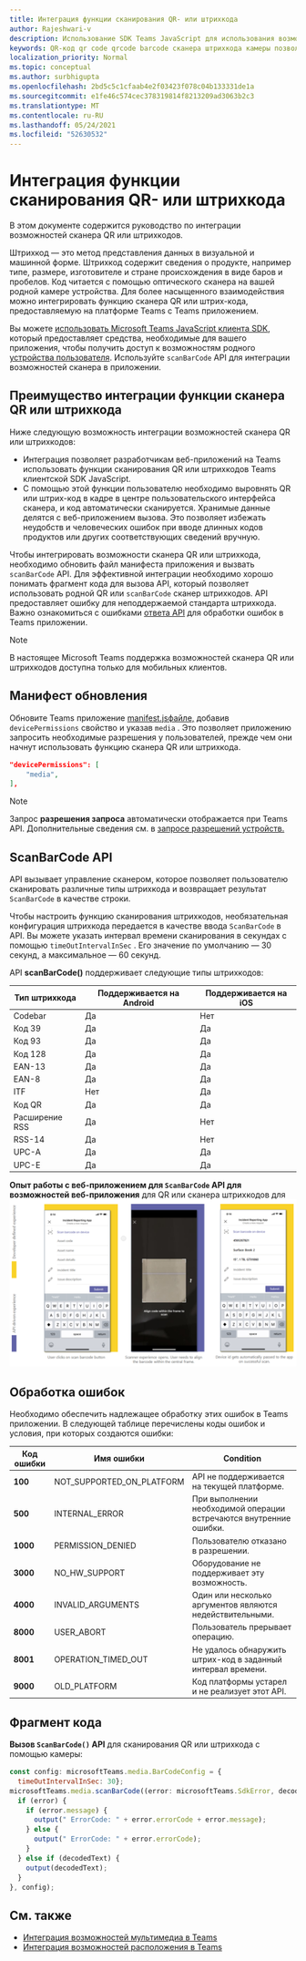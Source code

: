 ```yaml
---
title: Интеграция функции сканирования QR- или штрихкода
author: Rajeshwari-v
description: Использование SDK Teams JavaScript для использования возможностей сканера QR или штрихкодов
keywords: QR-код qr code qrcode barcode сканера штрихкода камеры позволяет родных разрешений устройства
localization_priority: Normal
ms.topic: conceptual
ms.author: surbhigupta
ms.openlocfilehash: 2bd5c5c1cfaab4e2f03423f078c04b133331de1a
ms.sourcegitcommit: e1fe46c574cec378319814f8213209ad3063b2c3
ms.translationtype: MT
ms.contentlocale: ru-RU
ms.lasthandoff: 05/24/2021
ms.locfileid: "52630532"
---
```

# <a name="integrate-qr-or-barcode-scanner-capability"></a>Интеграция функции сканирования QR- или штрихкода 

В этом документе содержится руководство по интеграции возможностей сканера QR или штрихкодов. 

Штрихкод — это метод представления данных в визуальной и машинной форме. Штрихкод содержит сведения о продукте, например типе, размере, изготовителе и стране происхождения в виде баров и пробелов. Код читается с помощью оптического сканера на вашей родной камере устройства. Для более насыщенного взаимодействия можно интегрировать функцию сканера QR или штрих-кода, предоставляемую на платформе Teams с Teams приложением.   

Вы можете [использовать Microsoft Teams JavaScript клиента SDK](/javascript/api/overview/msteams-client?view=msteams-client-js-latest&preserve-view=true), который предоставляет средства, необходимые для вашего приложения, чтобы получить доступ к возможностям родного [устройства пользователя](native-device-permissions.md). Используйте `scanBarCode` API для интеграции возможностей сканера в приложении. 

## <a name="advantage-of-integrating-qr-or-barcode-scanner-capability"></a>Преимущество интеграции функции сканера QR или штрихкода

Ниже следующую возможность интеграции возможностей сканера QR или штрихкодов: 

* Интеграция позволяет разработчикам веб-приложений на Teams использовать функции сканирования QR или штрихкодов Teams клиентской SDK JavaScript.
* С помощью этой функции пользователю необходимо выровнять QR или штрих-код в кадре в центре пользовательского интерфейса сканера, и код автоматически сканируется. Хранимые данные делятся с веб-приложением вызова. Это позволяет избежать неудобств и человеческих ошибок при вводе длинных кодов продуктов или других соответствующих сведений вручную.

Чтобы интегрировать возможности сканера QR или штрихкода, необходимо обновить файл манифеста приложения и вызвать `scanBarCode` API. Для эффективной интеграции необходимо хорошо [](#code-snippet) понимать фрагмент кода для вызова API, который позволяет использовать родной QR или `scanBarCode` сканер штрихкодов. API предоставляет ошибку для неподдержаемой стандарта штрихкода.
Важно ознакомиться с ошибками [ответа API](#error-handling) для обработки ошибок в Teams приложении.

> [!NOTE] 
> В настоящее Microsoft Teams поддержка возможностей сканера QR или штрихкодов доступна только для мобильных клиентов.

## <a name="update-manifest"></a>Манифест обновления

Обновите Teams приложение [manifest.jsфайле,](../../resources/schema/manifest-schema.md#devicepermissions) добавив `devicePermissions` свойство и указав `media` . Это позволяет приложению запросить необходимые разрешения у пользователей, прежде чем они начнут использовать функцию сканера QR или штрихкода.

``` json
"devicePermissions": [
    "media",
],
```

> [!NOTE]
> Запрос **разрешения запроса** автоматически отображается при Teams API. Дополнительные сведения см. в [запросе разрешений устройств.](native-device-permissions.md)

## <a name="scanbarcode-api"></a>ScanBarCode API

API вызывает управление сканером, которое позволяет пользователю сканировать различные типы штрихкода и возвращает результат `ScanBarCode` в качестве строки.

Чтобы настроить функцию сканирования штрихкодов, необязательная конфигурация штрихкода передается в качестве ввода `ScanBarCode` в API. Вы можете указать интервал времени сканирования в секундах с помощью `timeOutIntervalInSec` . Его значение по умолчанию — 30 секунд, а максимальное — 60 секунд.

API **scanBarCode()** поддерживает следующие типы штрихкодов:

| Тип штрихкода | Поддерживается на Android | Поддерживается на iOS |
| ---------- | ---------- | ------------ |
| Codebar | Да | Нет |
| Код 39 | Да | Да | 
| Код 93 | Да | Да |
| Код 128 | Да | Да |
| EAN-13 | Да | Да |
| EAN-8 | Да | Да |
| ITF | Нет | Да |
| Код QR | Да | Да |
| Расширение RSS | Да | Нет |
| RSS-14 | Да | Нет |
| UPC-A | Да | Да |
| UPC-E | Да | Да |

**Опыт работы с веб-приложением для `ScanBarCode` API для возможностей веб-приложения** для QR или сканера штрихкодов для 
 ![ функции сканера qr или штрихкодов](../../assets/images/tabs/qr-barcode-scanner-capability.png)

## <a name="error-handling"></a>Обработка ошибок

Необходимо обеспечить надлежащее обработку этих ошибок в Teams приложении. В следующей таблице перечислены коды ошибок и условия, при которых создаются ошибки: 

|Код ошибки |  Имя ошибки     | Condition|
| --------- | --------------- | -------- |
| **100** | NOT_SUPPORTED_ON_PLATFORM | API не поддерживается на текущей платформе.|
| **500** | INTERNAL_ERROR | При выполнении необходимой операции встречаются внутренние ошибки.|
| **1000** | PERMISSION_DENIED |Пользователю отказано в разрешении.|
| **3000** | NO_HW_SUPPORT | Оборудование не поддерживает эту возможность.|
| **4000** | INVALID_ARGUMENTS | Один или несколько аргументов являются недействительными.|
| **8000** | USER_ABORT |Пользователь прерывает операцию.|
| **8001** | OPERATION_TIMED_OUT | Не удалось обнаружить штрих-код в заданный интервал времени.|
| **9000** | OLD_PLATFORM | Код платформы устарел и не реализует этот API.|

## <a name="code-snippet"></a>Фрагмент кода

**Вызов `ScanBarCode()` API** для сканирования QR или штрихкода с помощью камеры:

```javascript
const config: microsoftTeams.media.BarCodeConfig = {
  timeOutIntervalInSec: 30};
microsoftTeams.media.scanBarCode((error: microsoftTeams.SdkError, decodedText: string) => {
  if (error) {
    if (error.message) {
      output(" ErrorCode: " + error.errorCode + error.message);
    } else {
      output(" ErrorCode: " + error.errorCode);
    }
  } else if (decodedText) {
    output(decodedText);
  }
}, config);
```

## <a name="see-also"></a>См. также

* [Интеграция возможностей мультимедиа в Teams](mobile-camera-image-permissions.md)
* [Интеграция возможностей расположения в Teams](location-capability.md)
